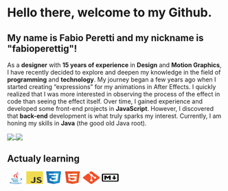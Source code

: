 # Hello there, welcome to my Github.
## My name is Fabio Peretti and my nickname is "fabioperettig"!

As a **designer** with **15 years of experience** in **Design** and **Motion Graphics**, I have recently decided to explore and deepen my knowledge in the field of **programming** and **technology**. My journey began a few years ago when I started creating “expressions” for my animations in After Effects. I quickly realized that I was more interested in observing the process of the effect in code than seeing the effect itself. Over time, I gained experience and developed some front-end projects in **JavaScript**. However, I discovered that **back-end** development is what truly sparks my interest. Currently, I am honing my skills in **Java** (the good old Java root).


<a href="https://github.com/anuraghazra/github-readme-stats">
  <img height=200 align="center" src="https://github-readme-stats.vercel.app/api?username=fabioperettig&theme=radical" />
</a>
<a href="https://github.com/anuraghazra/convoychat">
  <img height=200 align="center" src="https://github-readme-stats.vercel.app/api/top-langs?username=fabioperettig&theme=radical&layout=compact&langs_count=8&card_width=320" />
</a>



## Actualy learning ##
<div style="display; inline_block">
  <img align="center" alt="Java" height="30" width="40" src=https://raw.githubusercontent.com/devicons/devicon/master/icons/java/java-original.svg>
  <img align="center" alt="JS" height="30" width="40" src=https://raw.githubusercontent.com/devicons/devicon/master/icons/javascript/javascript-original.svg>
  <img align="center" alt="CSS" height="30" width="40" src=https://raw.githubusercontent.com/devicons/devicon/master/icons/css3/css3-original.svg>
  <img align="center" alt="html" height="30" width="40" src=https://raw.githubusercontent.com/devicons/devicon/master/icons/html5/html5-original.svg>
  <img align="center" alt="html" height="30" width="40" src=https://raw.githubusercontent.com/devicons/devicon/master/icons/git/git-original.svg>
  <img align="center" alt="html" height="30" width="40" src=https://raw.githubusercontent.com/devicons/devicon/master/icons/markdown/markdown-original.svg>
</div>

